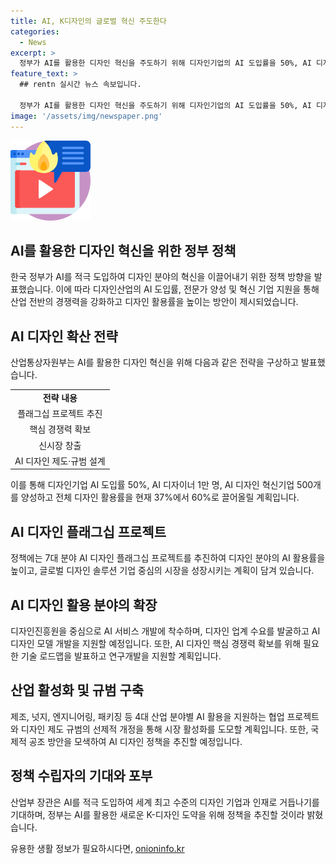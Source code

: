 ```yaml
---
title: AI, K디자인의 글로벌 혁신 주도한다
categories:
  - News
excerpt: >
  정부가 AI를 활용한 디자인 혁신을 주도하기 위해 디자인기업의 AI 도입률을 50%, AI 디자이너를 1만 명, AI 디자인 혁신 기업을 500개로 향상시키는 전략을 공개했다. 이를 위해 차질없는 추진 및 국제적 공조로 AI를 적극 도입해 전반적인 경쟁력을 높일 계획이며, 이를 위해 간담회를 개최했다. 또한, AI 디자인 플래그십 프로젝트를 추진하고 AI 디자인 교육프로그램을 개발, 보급할 예정이며, AI 디자인 시장 활성화 지원 등을 위한 구체적인 계획도 발표됐다.
feature_text: >
  ## rentn 실시간 뉴스 속보입니다.

  정부가 AI를 활용한 디자인 혁신을 주도하기 위해 디자인기업의 AI 도입률을 50%, AI 디자이너를 1만 명, AI 디자인 혁신 기업을 500개로 향상시키는 전략을 공개했다. 이를 위해 차질없는 추진 및 국제적 공조로 AI를 적극 도입해 전반적인 경쟁력을 높일 계획이며, 이를 위해 간담회를 개최했다. 또한, AI 디자인 플래그십 프로젝트를 추진하고 AI 디자인 교육프로그램을 개발, 보급할 예정이며, AI 디자인 시장 활성화 지원 등을 위한 구체적인 계획도 발표됐다.
image: '/assets/img/newspaper.png'
---
```


<p><img src="/assets/img/news.png" alt="rentncar 속보" /></p>

<h2 data-ke-size="size26">AI를 활용한 디자인 혁신을 위한 정부 정책</h2>

<p data-ke-size="size16">한국 정부가 AI를 적극 도입하여 디자인 분야의 혁신을 이끌어내기 위한 정책 방향을 발표했습니다. 이에 따라 디자인산업의 AI 도입률, 전문가 양성 및 혁신 기업 지원을 통해 산업 전반의 경쟁력을 강화하고 디자인 활용률을 높이는 방안이 제시되었습니다.</p>

<h2 data-ke-size="size24">AI 디자인 확산 전략</h2>

<p data-ke-size="size16">산업통상자원부는 AI를 활용한 디자인 혁신을 위해 다음과 같은 전략을 구상하고 발표했습니다.</p>

<table>
    <tr>
        <td style="text-align: center; height: 17px;"><b>전략 내용</b></td>
    </tr>
    <tr>
        <td style="text-align: center; height: 17px;">플래그십 프로젝트 추진</td>
    </tr>
    <tr>
        <td style="text-align: center; height: 17px;">핵심 경쟁력 확보</td>
    </tr>
    <tr>
        <td style="text-align: center; height: 17px;">신시장 창출</td>
    </tr>
    <tr>
        <td style="text-align: center; height: 17px;">AI 디자인 제도·규범 설계</td>
    </tr>
</table>

<p data-ke-size="size16">이를 통해 디자인기업 AI 도입률 50%, AI 디자이너 1만 명, AI 디자인 혁신기업 500개를 양성하고 전체 디자인 활용률을 현재 37%에서 60%로 끌어올릴 계획입니다.</p>

<h2 data-ke-size="size24">AI 디자인 플래그십 프로젝트</h2>

<p data-ke-size="size16">정책에는 7대 분야 AI 디자인 플래그십 프로젝트를 추진하여 디자인 분야의 AI 활용률을 높이고, 글로벌 디자인 솔루션 기업 중심의 시장을 성장시키는 계획이 담겨 있습니다.</p>

<h2 data-ke-size="size24">AI 디자인 활용 분야의 확장</h2>

<p data-ke-size="size16">디자인진흥원을 중심으로 AI 서비스 개발에 착수하며, 디자인 업계 수요를 발굴하고 AI 디자인 모델 개발을 지원할 예정입니다. 또한, AI 디자인 핵심 경쟁력 확보를 위해 필요한 기술 로드맵을 발표하고 연구개발을 지원할 계획입니다.</p>

<h2 data-ke-size="size24">산업 활성화 및 규범 구축</h2>

<p data-ke-size="size16">제조, 넛지, 엔지니어링, 패키징 등 4대 산업 분야별 AI 활용을 지원하는 협업 프로젝트와 디자인 제도 규범의 선제적 개정을 통해 시장 활성화를 도모할 계획입니다. 또한, 국제적 공조 방안을 모색하여 AI 디자인 정책을 추진할 예정입니다.</p>

<h2 data-ke-size="size24">정책 수립자의 기대와 포부</h2>

<p data-ke-size="size16">산업부 장관은 AI를 적극 도입하여 세계 최고 수준의 디자인 기업과 인재로 거듭나기를 기대하며, 정부는 AI를 활용한 새로운 K-디자인 도약을 위해 정책을 추진할 것이라 밝혔습니다.</p>
유용한 생활 정보가 필요하시다면, <a href="https://onioninfo.kr" rel="dofollow">onioninfo.kr</a>


